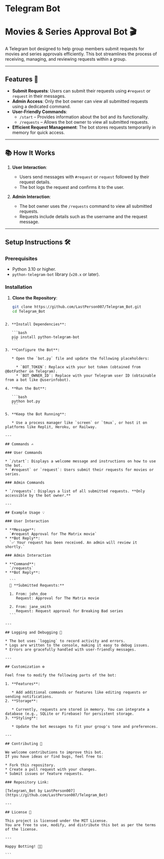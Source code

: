# Telegram Bot
# Movies & Series Approval Bot 🎬

A Telegram bot designed to help group members submit requests for movies and series approvals efficiently. This bot streamlines the process of receiving, managing, and reviewing requests within a group.

---

## Features 🚀

- **Submit Requests**: Users can submit their requests using `#request` or `request` in their messages.
- **Admin Access**: Only the bot owner can view all submitted requests using a dedicated command.
- **User-Friendly Commands**:
  - `/start` – Provides information about the bot and its functionality.
  - `/requests` – Allows the bot owner to view all submitted requests.
- **Efficient Request Management**: The bot stores requests temporarily in memory for quick access.

---

## 📚 How It Works

1. **User Interaction**:
   - Users send messages with `#request` or `request` followed by their request details.
   - The bot logs the request and confirms it to the user.

2. **Admin Interaction**:
   - The bot owner uses the `/requests` command to view all submitted requests.
   - Requests include details such as the username and the request message.

---

## Setup Instructions 🛠️

### Prerequisites

- Python 3.10 or higher.
- `python-telegram-bot` library (`v20.x` or later).

### Installation

1. **Clone the Repository**:
   ```bash
   git clone https://github.com/LastPerson007/Telegram_Bot.git
   cd Telegram_Bot
````

2. **Install Dependencies**:

   ```bash
   pip install python-telegram-bot
   ```

3. **Configure the Bot**:

   * Open the `bot.py` file and update the following placeholders:

     * `BOT_TOKEN`: Replace with your bot token (obtained from @BotFather on Telegram).
     * `BOT_OWNER_ID`: Replace with your Telegram user ID (obtainable from a bot like @userinfobot).

4. **Run the Bot**:

   ```bash
   python bot.py
   ```

5. **Keep the Bot Running**:

   * Use a process manager like `screen` or `tmux`, or host it on platforms like Replit, Heroku, or Railway.

---

## Commands ✍️

### User Commands

* `/start`: Displays a welcome message and instructions on how to use the bot.
* `#request` or `request`: Users submit their requests for movies or series.

### Admin Commands

* `/requests`: Displays a list of all submitted requests. **Only accessible by the bot owner.**

---

## Example Usage 💡

### User Interaction

* **Message**:
  `#request Approval for The Matrix movie`
* **Bot Reply**:
  `✅ Your request has been received. An admin will review it shortly.`

### Admin Interaction

* **Command**:
  `/requests`
* **Bot Reply**:

  ```
  📌 **Submitted Requests:**

  1. From: john_doe
     Request: Approval for The Matrix movie

  2. From: jane_smith
     Request: Request approval for Breaking Bad series
  ```

---

## Logging and Debugging 📝

* The bot uses `logging` to record activity and errors.
* Logs are written to the console, making it easy to debug issues.
* Errors are gracefully handled with user-friendly messages.

---

## Customization ⚙️

Feel free to modify the following parts of the bot:

1. **Features**:

   * Add additional commands or features like editing requests or sending notifications.
2. **Storage**:

   * Currently, requests are stored in memory. You can integrate a database (e.g., SQLite or Firebase) for persistent storage.
3. **Styling**:

   * Update the bot messages to fit your group's tone and preferences.

---

## Contributing 🤝

We welcome contributions to improve this bot.
If you have ideas or find bugs, feel free to:

* Fork this repository.
* Create a pull request with your changes.
* Submit issues or feature requests.

### Repository Link:

[Telegram\_Bot by LastPerson007](https://github.com/LastPerson007/Telegram_Bot)

---

## License 📜

This project is licensed under the MIT License.
You are free to use, modify, and distribute this bot as per the terms of the license.

---

Happy Botting! 🤖🎥

```

